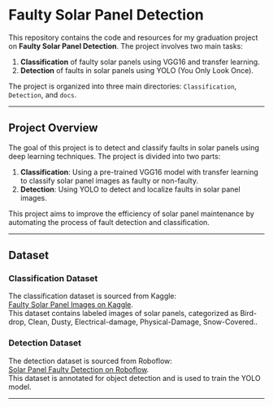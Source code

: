 # Faulty Solar Panel Detection

This repository contains the code and resources for my graduation project on **Faulty Solar Panel Detection**. The project involves two main tasks:
1. **Classification** of faulty solar panels using VGG16 and transfer learning.
2. **Detection** of faults in solar panels using YOLO (You Only Look Once).

The project is organized into three main directories: `Classification`, `Detection`, and `docs`.

---

## Project Overview

The goal of this project is to detect and classify faults in solar panels using deep learning techniques. The project is divided into two parts:
1. **Classification**: Using a pre-trained VGG16 model with transfer learning to classify solar panel images as faulty or non-faulty.
2. **Detection**: Using YOLO to detect and localize faults in solar panel images.

This project aims to improve the efficiency of solar panel maintenance by automating the process of fault detection and classification.

---

## Dataset

### Classification Dataset
The classification dataset is sourced from Kaggle:  
[Faulty Solar Panel Images on Kaggle](https://www.kaggle.com/datasets/kiyoshi732/faulty-solar-panel-images).  
This dataset contains labeled images of solar panels, categorized as Bird-drop, Clean, Dusty, Electrical-damage, Physical-Damage, Snow-Covered..

### Detection Dataset
The detection dataset is sourced from Roboflow:  
[Solar Panel Faulty Detection on Roboflow](https://universe.roboflow.com/6rainstorm-yqytq/solar-panel-faulty-detection).  
This dataset is annotated for object detection and is used to train the YOLO model.

---


